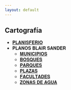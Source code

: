 ```yaml
---
layout: default
---
```

<h2>Cartografía</h2>

- [𝐏𝐋𝐀𝐍𝐈𝐒𝐅𝐄𝐑𝐈𝐎](https://blairsander.github.io/ciudad/planisferio.html) 
- 𝐏𝐋𝐀𝐍𝐎𝐒 𝐁𝐋𝐀𝐈𝐑 𝐒𝐀𝐍𝐃𝐄𝐑
  - [𝐌𝐔𝐍𝐈𝐂𝐈𝐏𝐈𝐎𝐒](https://blairsander.github.io/ciudad/municipios.html) 
  - [𝐁𝐎𝐒𝐐𝐔𝐄𝐒](https://blairsander.github.io/ciudad/bosques.html) 
  - [𝐏𝐀𝐑𝐐𝐔𝐄𝐒](https://blairsander.github.io/ciudad/parques.html) 
  - [𝐏𝐋𝐀𝐙𝐀𝐒](https://blairsander.github.io/ciudad/plazas.html) 
  - [𝐅𝐀𝐂𝐔𝐋𝐓𝐀𝐃𝐄𝐒](https://blairsander.github.io/ciudad/facultades.html) 
  - [𝐙𝐎𝐍𝐀𝐒 𝐃𝐄 𝐀𝐆𝐔𝐀](https://blairsander.github.io/ciudad/h2o.html) 
